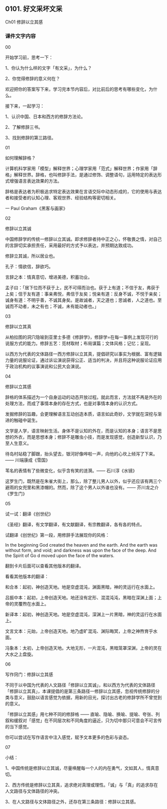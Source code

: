 ## 0101. 好文采坏文采

Ch01 修辞以立其感

### 课件文字内容

00

开始学习前，思考一下：

1、你认为什么样的文字「有文采」，为什么？

2、你觉得修辞的意义何在？

欢迎把你的答案写下来，学习完本节内容后，对比前后的思考有哪些变化，为什么。

接下来，一起学习：

1、认识中国、日本和西方的修辞方法论。

2、了解修辞三书。

3、找到修辞的第三路径。

01 

如何理解辞格？

计算机科学家用「模型」解释世界；心理学家用「范式」解释世界；作家用「辞格」解释世界。辞格，也叫修辞手法，是通过修饰、调整语句，运用特定的表达形式增强语言表达效果的方法。

辞格是表达者为积极追求特定表达效果在言语交际中动态形成的，它的使用与表达者和接受者的认知心理、客观世界、经验结构等密切相关。

一 Paul Graham《黑客与画家》

02

修辞以立其诚

中国修辞学的传统一修辞以立其诚。即求修辞者持中正之心，怀敬畏之情，对自己的言辞切实承担责任，采用最好的方式予以表达，并预期达致成功。

修辞立其诚，所以居业也。

孔子：情欲信，辞欲巧。

言辞之本：情真意切，增进美德，积蓄功业。

孟子曰：「居下位而不获于上，民不可得而治也。获于上有道；不信于友，弗获于上矣；信于友有道：事亲弗悦，弗信于友矣；悦亲有道：反身不诚，不悦于亲矣；诚身有道：不明乎善，不诚其身矣。是故诚者，天之道也；思诚者，人之道也。至诚而不动者，未之有也；不诚，未有能动者也。」

03

修辞以立其真

从柏拉图的洞穴隐喻到亚里士多德《修辞学》，修辞学=在每一事例上发现可行的说服方式的能力。修辞五艺：觅材取材；布局谋篇；文体风格；记忆；呈现。

以西方为代表的文体路径一西方修辞以立其真，提倡研究以事实为根据、富有逻辑力量的说服论证，通过诉讼演说获得公正、适当的判决，并且将这种说服论证应用于政治机构的议事演说和公民大会演说。

04

修辞以立其感

辞格的体系描述为一个自身运动的动态开放过程。就此而言，方法就不再是外在的处理方法，而成了事情本身的存在方式，也是对事情本身的认识方式。

发掘修辞的旨趣，会更理解语言互动创造本质，语言如此奇妙，文学就在深挖与渐进的触碰中诞生。

文学是人学，语言映射生活。身体不是认知的外在，而是认知的本身；语言不是思想的外衣，而是思想本身；修辞不是雕虫小技，而是发现感觉，创造新型认识，乃至人生意义。

待岛村站稳了脚跟，抬头望去，银河好像哗啦一声，向他的心坎上倾泻了下来。—— 川端康成《雪国》

苇名的表情有了些微变化，似乎含有笑的涟漪。—— 石川淳《水镜》

这罗生门，既然是在朱雀大街上，那么，除了整儿男人以外，似乎还应该有两三个避雨的女兜里和黑漆帽的。然而，除了这个男人以外谁也没有。—— 芥川龙之介《罗生门》

05

试一试：翻译《创世纪》

《圣经》翻译，有文学翻译，有文献翻译，有宗教翻译，各有各的特点。

试翻译《创世纪》第一段，用修辞手法展现你的风格：

In the beginning God created the heaven and the earth. And the earth was without form, and void; and darkness was upon the face of the deep. And the Spirit of Go d moved upon the face of the waters.

翻到卡片后面可以查看其他版本的翻译。

看看其他版本的翻译：

和合本：起初，神创造天地。地是空虚混沌，渊面黑暗，神的灵运行在水面上。

吕振中本：起初，上帝创造天地。地还没有定形、混混沌沌，黑暗在深渊上面；上帝的灵覆煦在水面上。

新译本：起初，神创造天地。地是空虚混沌，深渊上一片黑暗，神的灵运行在水面上。

文言文本：元始，上帝创造天地。地乃虚旷混沌、渊际晦冥，上帝之神煦育乎水面。

冯象本：太初，上帝创造天地。大地无形，一片混沌，黑暗笼罩深渊，上帝的灵在大水之上盘旋。

06

写作窍门：修辞以立其感

不同于以中国为代表的人文路径「修辞以立其诚」，和以西方为代表的文体路径「修辞以立其真」，本课提倡的是第三条路径一修辞以立其感，忽视传统修辞的分类与意义，鼓励以语言感觉为依据，用新的目光，探讨出古老的修辞学所不曾觉到的意义。

「修辞以立其感」用七种不同的修辞格 —— 直喻、隐喻、换喻、提喻、夸张、列叙和缓叙对「感觉」在不同层次和不同角度的逼近，只为切中那只可意会不可言传的当下感觉。

你可以尝试在写作语言中注入感觉，赋予文本更多的色彩与姿态。

07

小结：

1、中国传统是修辞以立其诚，尽量唤醒每一个人的内在勇气，文如其人，情真意切。

2、西方传统是修辞以立其真，追求绝对真理或理性。「诚」与「真」的追求存在人文路径与文体路径的冲突。

3、在人文路径与文体路径之外，还存在第三条路径：修辞以立其感。
